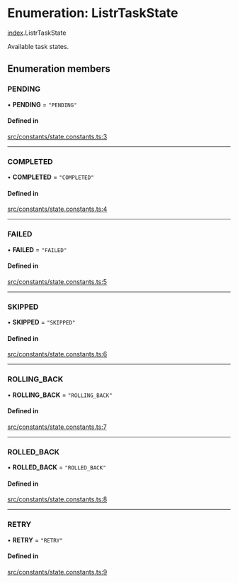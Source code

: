 # Enumeration: ListrTaskState

[index](../modules/index.md).ListrTaskState

Available task states.

## Enumeration members

### PENDING

• **PENDING** = `"PENDING"`

#### Defined in

[src/constants/state.constants.ts:3](https://github.com/cenk1cenk2/listr2/blob/12dcf06/src/constants/state.constants.ts#L3)

---

### COMPLETED

• **COMPLETED** = `"COMPLETED"`

#### Defined in

[src/constants/state.constants.ts:4](https://github.com/cenk1cenk2/listr2/blob/12dcf06/src/constants/state.constants.ts#L4)

---

### FAILED

• **FAILED** = `"FAILED"`

#### Defined in

[src/constants/state.constants.ts:5](https://github.com/cenk1cenk2/listr2/blob/12dcf06/src/constants/state.constants.ts#L5)

---

### SKIPPED

• **SKIPPED** = `"SKIPPED"`

#### Defined in

[src/constants/state.constants.ts:6](https://github.com/cenk1cenk2/listr2/blob/12dcf06/src/constants/state.constants.ts#L6)

---

### ROLLING_BACK

• **ROLLING_BACK** = `"ROLLING_BACK"`

#### Defined in

[src/constants/state.constants.ts:7](https://github.com/cenk1cenk2/listr2/blob/12dcf06/src/constants/state.constants.ts#L7)

---

### ROLLED_BACK

• **ROLLED_BACK** = `"ROLLED_BACK"`

#### Defined in

[src/constants/state.constants.ts:8](https://github.com/cenk1cenk2/listr2/blob/12dcf06/src/constants/state.constants.ts#L8)

---

### RETRY

• **RETRY** = `"RETRY"`

#### Defined in

[src/constants/state.constants.ts:9](https://github.com/cenk1cenk2/listr2/blob/12dcf06/src/constants/state.constants.ts#L9)
